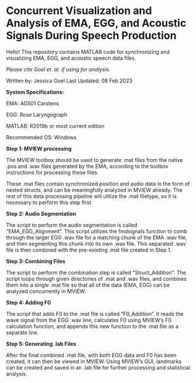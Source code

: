 # Concurrent Visualization and Analysis of EMA, EGG, and Acoustic Signals During Speech Production

Hello! This repository contains MATLAB code for synchronizing and visualizing EMA, EGG, and acoustic speech data files. 

<i> Please cite Goel et. al. if using for analysis. </i>

Written by: Jessica Goel
Last Updated: 08 Feb 2023

  <b> System Specifications: <p> </b>
  EMA: AG501 Carstens <p>
  EGG: Rose Laryngograph <p> 
  MATLAB: R2019b or most current edition <p>
  Recommended OS: Windows

<b> Step 1: MVIEW processing </b>

The MVIEW toolbox should be used to generate .mat files from the native .pos and .wav files generated by the EMA, according to the toolbox instructions for processing these files. 

These .mat files contain synchronized position and audio data in the form of nested structs, and can be meaningfully analyzed in MVIEW already. The rest of this data processing pipeline will utilize the .mat filetype, so it is necessary to perform this step first. 

<b> Step 2: Audio Segmentation </b>

The script to perform the audio segmentation is called “EMA_EGG_Alignment”. This script utilizes the findsignals function to comb through the larger EGG .wav file for a matching chunk of the EMA .wav file, and then segmenting this chunk into its own .wav file. This separated .wav file is then combined with the pre-existing .mat file created in Step 1. 

<b> Step 3: Combining Files </b>

The script to perform the combination step is called "Struct_Addition". The script loops through given directories of .mat and .wav files, and combines them into a single .mat file so that all of the data (EMA, EGG) can be analyzed concurrently in MVIEW. 

<b> Step 4: Adding F0 </b>

The script that adds F0 to the .mat file is called “F0_Addition”. It reads the wave signal from the EGG .wav line, calculates F0 using MVIEW’s F0 calculation function, and appends this new function to the .mat file as a separate line. 

<b> Step 5: Generating .lab Files </b>

After the final combined .mat file, with both EGG data and F0 has been created, it can then be viewed in MVIEW. Using MVIEW’s GUI, landmarks can be created and saved in an .lab file for further processing and statistical analysis. 
